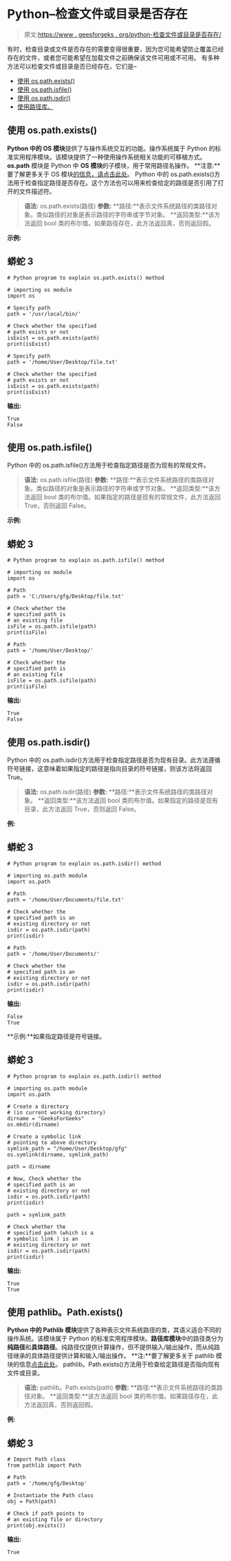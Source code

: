 # Python–检查文件或目录是否存在

> 原文:[https://www . geesforgeks . org/python-检查文件或目录是否存在/](https://www.geeksforgeeks.org/python-check-if-a-file-or-directory-exists/)

有时，检查目录或文件是否存在的需要变得很重要，因为您可能希望防止覆盖已经存在的文件，或者您可能希望在加载文件之前确保该文件可用或不可用。
有多种方法可以检查文件或目录是否已经存在。它们是–

*   [使用 os.path.exists()](#exists)
*   [使用 os.path.isfile()](#isfile)
*   [使用 os.path.isdir()](#isdir)
*   [使用路径库。](#pathlib)

## 使用 os.path.exists()

**Python 中的 OS 模块**提供了与操作系统交互的功能。操作系统属于 Python 的标准实用程序模块。该模块提供了一种使用操作系统相关功能的可移植方式。 **os.path** 模块是 Python 中 **OS 模块**的子模块，用于常用路径名操作。
**注意:**要了解更多关于 OS 模块[的信息，请点击此处](https://www.geeksforgeeks.org/os-module-python-examples/)。
Python 中的 os.path.exists()方法用于检查指定路径是否存在。这个方法也可以用来检查给定的路径是否引用了打开的文件描述符。

> **语法:** os.path.exists(路径)
> **参数:**
> **路径:**表示文件系统路径的类路径对象。类似路径的对象是表示路径的字符串或字节对象。
> **返回类型:**该方法返回 bool 类的布尔值。如果路径存在，此方法返回真，否则返回假。

**示例:**

## 蟒蛇 3

```
# Python program to explain os.path.exists() method 

# importing os module 
import os

# Specify path
path = '/usr/local/bin/'

# Check whether the specified
# path exists or not
isExist = os.path.exists(path)
print(isExist)

# Specify path
path = '/home/User/Desktop/file.txt'

# Check whether the specified
# path exists or not
isExist = os.path.exists(path)
print(isExist)
```

**输出:**

```
True
False
```

## 使用 os.path.isfile()

Python 中的 os.path.isfile()方法用于检查指定路径是否为现有的常规文件。

> **语法:** os.path.isfile(路径)
> **参数:**
> **路径:**表示文件系统路径的类路径对象。类似路径的对象是表示路径的字符串或字节对象。
> **返回类型:**该方法返回 bool 类的布尔值。如果指定的路径是现有的常规文件，此方法返回 True，否则返回 False。

**示例:**

## 蟒蛇 3

```
# Python program to explain os.path.isfile() method

# importing os module 
import os

# Path
path = 'C:/Users/gfg/Desktop/file.txt'

# Check whether the 
# specified path is 
# an existing file
isFile = os.path.isfile(path)
print(isFile)

# Path
path = '/home/User/Desktop/'

# Check whether the 
# specified path is 
# an existing file
isFile = os.path.isfile(path)
print(isFile)
```

**输出:**

```
True
False
```

## 使用 os.path.isdir()

Python 中的 os.path.isdir()方法用于检查指定路径是否为现有目录。此方法遵循符号链接，这意味着如果指定的路径是指向目录的符号链接，则该方法将返回 True。

> **语法:** os.path.isdir(路径)
> **参数:**
> **路径:**表示文件系统路径的类路径对象。
> **返回类型:**该方法返回 bool 类的布尔值。如果指定的路径是现有目录，此方法返回 True，否则返回 False。

**例:**

## 蟒蛇 3

```
# Python program to explain os.path.isdir() method 

# importing os.path module 
import os.path

# Path
path = '/home/User/Documents/file.txt'

# Check whether the 
# specified path is an
# existing directory or not
isdir = os.path.isdir(path)
print(isdir)

# Path
path = '/home/User/Documents/'

# Check whether the 
# specified path is an
# existing directory or not
isdir = os.path.isdir(path)
print(isdir)
```

**输出:**

```
False
True
```

**示例:**如果指定路径是符号链接。

## 蟒蛇 3

```
# Python program to explain os.path.isdir() method 

# importing os.path module 
import os.path

# Create a directory
# (in current working directory)
dirname = "GeeksForGeeks"
os.mkdir(dirname)

# Create a symbolic link
# pointing to above directory
symlink_path = "/home/User/Desktop/gfg"
os.symlink(dirname, symlink_path)

path = dirname

# Now, Check whether the 
# specified path is an
# existing directory or not
isdir = os.path.isdir(path)
print(isdir)

path = symlink_path

# Check whether the 
# specified path (which is a
# symbolic link ) is an
# existing directory or not
isdir = os.path.isdir(path)
print(isdir)
```

**输出:**

```
True
True
```

## 使用 pathlib。Path.exists()

**Python 中的 Pathlib 模块**提供了各种表示文件系统路径的类，其语义适合不同的操作系统。该模块属于 Python 的标准实用程序模块。**路径库模块**中的路径类分为**纯路径**和**具体路径**。纯路径仅提供计算操作，但不提供输入/输出操作，而从纯路径继承的具体路径提供计算和输入/输出操作。
**注:**要了解更多关于 pathlib 模块的信息[点击此处](https://www.geeksforgeeks.org/pathlib-module-in-python/)。
pathlib。Path.exists()方法用于检查给定路径是否指向现有文件或目录。

> **语法:** pathlib。Path.exists(path)
> **参数:**
> **路径:**表示文件系统路径的类路径对象。
> **返回类型:**该方法返回 bool 类的布尔值。如果路径存在，此方法返回真，否则返回假。

**例:**

## 蟒蛇 3

```
# Import Path class
from pathlib import Path

# Path
path = '/home/gfg/Desktop'

# Instantiate the Path class
obj = Path(path)

# Check if path points to 
# an existing file or directory 
print(obj.exists())
```

**输出:**

```
True
```